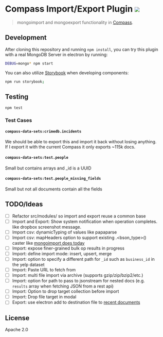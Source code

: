 # Compass Import/Export Plugin [![][travis_img]][travis_url]

> mongoimport and mongoexport functionality in [Compass][compass].

## Development

After cloning this repository and running `npm install`, you can try this plugin with a real MongoDB Server in electron by running:

```bash
DEBUG=mongo* npm start
```

You can also utilize [Storybook](https://storybook.js.org/) when developing components:

```bash
npm run storybook;
```

## Testing

```bash
npm test
```

### Test Cases

#### `compass-data-sets:crimedb.incidents`

We should be able to export this and import it back without losing anything. If I export it with the current Compass it only exports ~115k docs.

#### `compass-data-sets:test.people`

Small but contains arrays and \_id is a UUID

#### `compass-data-sets:test.people_missing_fields`

Small but not all documents contain all the fields

## TODO/Ideas

- [ ] Refactor src/modules/ so import and export reuse a common base
- [ ] Import and Export: Show system notification when operation completes. like dropbox screenshot message.
- [ ] Import csv: dynamicTyping of values like papaparse
- [ ] Import csv: mapHeaders option to support existing .<bson_type>() caster like [mongoimport does today](https://docs.mongodb.com/manual/reference/program/mongoimport)
- [ ] Import: expose finer-grained bulk op results in progress
- [ ] Import: define import mode: insert, upsert, merge
- [ ] Import: option to specify a different path for `_id` such as `business_id` in the yelp dataset
- [ ] Import: Paste URL to fetch from
- [ ] Import: multi file import via archive (supports gzip/zip/bzip2/etc.)
- [ ] Import: option for path to pass to jsonstream for nested docs (e.g. `results` array when fetching JSON from a rest api)
- [ ] Import: Option to drop target collection before import
- [ ] Import: Drop file target in modal
- [ ] Export: use electron add to destination file to [recent documents](https://electronjs.org/docs/tutorial/recent-documents)

## License

Apache 2.0

[travis_img]: https://travis-ci.org/mongodb-js/compass-import-export.svg?branch=master
[travis_url]: https://travis-ci.org/mongodb-js/compass-import-export
[compass]: https://github.com/mongodb-js/compass
